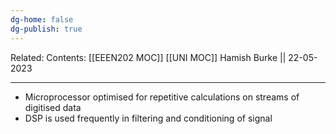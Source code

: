 ```yaml
---
dg-home: false
dg-publish: true
---
```

Related: 
Contents: [[EEEN202 MOC]]
[[UNI MOC]]
Hamish Burke || 22-05-2023
***

- Microprocessor optimised for repetitive calculations on streams of digitised data
- DSP is used frequently in filtering and conditioning of signal